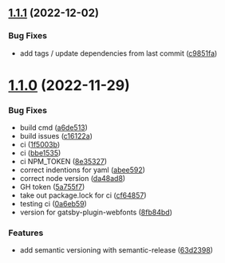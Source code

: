 ## [1.1.1](https://github.com/trentschnee/gatsby-theme-joy-ui/compare/v1.1.0...v1.1.1) (2022-12-02)


### Bug Fixes

* add tags / update dependencies from last commit ([c9851fa](https://github.com/trentschnee/gatsby-theme-joy-ui/commit/c9851fa03fbd82afa917e402351a44149b5e531f))

# [1.1.0](https://github.com/trentschnee/gatsby-theme-joy-ui/compare/v1.0.0...v1.1.0) (2022-11-29)


### Bug Fixes

* build cmd ([a6de513](https://github.com/trentschnee/gatsby-theme-joy-ui/commit/a6de5133e81e1dc537896baf9a63f0f0a3e67031))
* build issues ([c16122a](https://github.com/trentschnee/gatsby-theme-joy-ui/commit/c16122ada2d1604dd086a4f7e413b13868cbbea7))
* ci ([1f5003b](https://github.com/trentschnee/gatsby-theme-joy-ui/commit/1f5003ba09b0339b41a5aef5aaa4cf4a4abedb9c))
* ci ([bbe1535](https://github.com/trentschnee/gatsby-theme-joy-ui/commit/bbe1535a985b855de273116da1c4643a704a76cb))
* ci NPM_TOKEN ([8e35327](https://github.com/trentschnee/gatsby-theme-joy-ui/commit/8e35327e075da30e3594b32587ead9344383fc81))
* correct indentions for yaml ([abee592](https://github.com/trentschnee/gatsby-theme-joy-ui/commit/abee592fe7a2124dbe2f117155f4b6491d76e166))
* correct node version ([da48ad8](https://github.com/trentschnee/gatsby-theme-joy-ui/commit/da48ad828d59bcf8b050372559b3eb98b96eb44c))
* GH token ([5a755f7](https://github.com/trentschnee/gatsby-theme-joy-ui/commit/5a755f7a2814902aa4c73c7adcb528da53a8f52d))
* take out package.lock for ci ([cf64857](https://github.com/trentschnee/gatsby-theme-joy-ui/commit/cf64857530fbd3dc31704446e37854ddd6024ecf))
* testing ci ([0a6eb59](https://github.com/trentschnee/gatsby-theme-joy-ui/commit/0a6eb59a11e10cbf62ba5f8e916738fe2b8367c1))
* version for gatsby-plugin-webfonts ([8fb84bd](https://github.com/trentschnee/gatsby-theme-joy-ui/commit/8fb84bdffe2d6eb7218d8442796e7761b9e4ca10))


### Features

* add semantic versioning with semantic-release ([63d2398](https://github.com/trentschnee/gatsby-theme-joy-ui/commit/63d2398017cc9f0977fc8439f15c51f2fccc3b7f))
